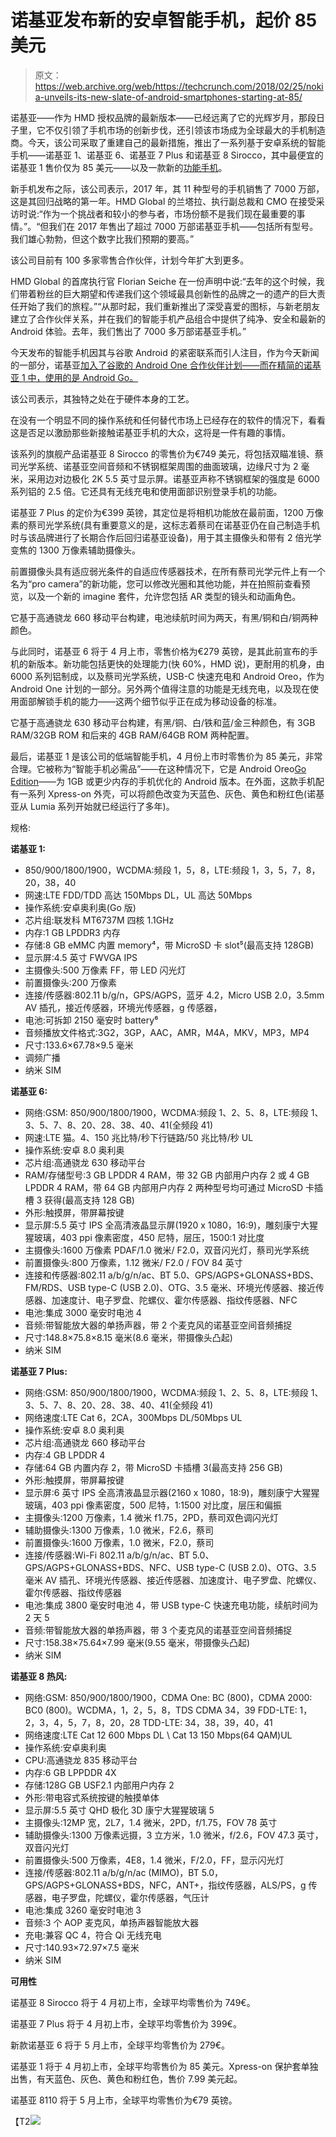 # 诺基亚发布新的安卓智能手机，起价 85 美元

> 原文：<https://web.archive.org/web/https://techcrunch.com/2018/02/25/nokia-unveils-its-new-slate-of-android-smartphones-starting-at-85/>

诺基亚——作为 HMD 授权品牌的最新版本——已经远离了它的光辉岁月，那段日子里，它不仅引领了手机市场的创新步伐，还引领该市场成为全球最大的手机制造商。今天，该公司采取了重建自己的最新措施，推出了一系列基于安卓系统的智能手机——诺基亚 1、诺基亚 6、诺基亚 7 Plus 和诺基亚 8 Sirocco，其中最便宜的诺基亚 1 售价仅为 85 美元——以及一款新的[功能手机](https://web.archive.org/web/20230321052523/https://techcrunch.com/2018/02/25/nokia-8110/)。

新手机发布之际，该公司表示，2017 年，其 11 种型号的手机销售了 7000 万部，这是其回归战略的第一年。HMD Global 的兰塔拉、执行副总裁和 CMO 在接受采访时说:“作为一个挑战者和较小的参与者，市场份额不是我们现在最重要的事情。”。“但我们在 2017 年售出了超过 7000 万部诺基亚手机——包括所有型号。我们雄心勃勃，但这个数字比我们预期的要高。”

该公司目前有 100 多家零售合作伙伴，计划今年扩大到更多。

HMD Global 的首席执行官 Florian Seiche 在一份声明中说:“去年的这个时候，我们带着粉丝的巨大期望和传递我们这个领域最具创新性的品牌之一的遗产的巨大责任开始了我们的旅程。”“从那时起，我们重新推出了深受喜爱的图标，与新老朋友建立了合作伙伴关系，并在我们的智能手机产品组合中提供了纯净、安全和最新的 Android 体验。去年，我们售出了 7000 多万部诺基亚手机。”

今天发布的智能手机因其与谷歌 Android 的紧密联系而引人注目，作为今天新闻的一部分，诺基亚[加入了谷歌的 Android One 合作伙伴计划——而在精简的诺基亚 1 中，使用的是 Android Go。](https://web.archive.org/web/20230321052523/https://techcrunch.com/2018/02/25/hmd-android-one-nokia/)

该公司表示，其独特之处在于硬件本身的工艺。

在没有一个明显不同的操作系统和任何替代市场上已经存在的软件的情况下，看看这是否足以激励那些新接触诺基亚手机的大众，这将是一件有趣的事情。

该系列的旗舰产品诺基亚 8 Sirocco 的零售价为€749 美元，将包括双瞄准镜、蔡司光学系统、诺基亚空间音频和不锈钢框架周围的曲面玻璃，边缘尺寸为 2 毫米，采用边对边极化 2K 5.5 英寸显示屏。诺基亚声称不锈钢框架的强度是 6000 系列铝的 2.5 倍。它还具有无线充电和使用面部识别登录手机的功能。

诺基亚 7 Plus 的定价为€399 英镑，其定位是将相机功能放在最前面，1200 万像素的蔡司光学系统(具有重要意义的是，这标志着蔡司在诺基亚仍在自己制造手机时与该品牌进行了长期合作后回归诺基亚设备)，用于其主摄像头和带有 2 倍光学变焦的 1300 万像素辅助摄像头。

前置摄像头具有适应弱光条件的自适应传感器技术，在所有蔡司光学元件上有一个名为“pro camera”的新功能，您可以修改光圈和其他功能，并在拍照前查看预览，以及一个新的 imagine 套件，允许您包括 AR 类型的镜头和动画角色。

它基于高通骁龙 660 移动平台构建，电池续航时间为两天，有黑/铜和白/铜两种颜色。

与此同时，诺基亚 6 将于 4 月上市，零售价格为€279 英镑，是其此前宣布的手机的新版本。新功能包括更快的处理能力(快 60%，HMD 说)，更耐用的机身，由 6000 系列铝制成，以及蔡司光学系统，USB-C 快速充电和 Android Oreo，作为 Android One 计划的一部分。另外两个值得注意的功能是无线充电，以及现在使用面部解锁手机的能力——这两个细节似乎正在成为移动设备的标准。

它基于高通骁龙 630 移动平台构建，有黑/铜、白/铁和蓝/金三种颜色，有 3GB RAM/32GB ROM 和后来的 4GB RAM/64GB ROM 两种配置。

最后，诺基亚 1 是该公司的低端智能手机，4 月份上市时零售价为 85 美元，非常合理。它被称为“智能手机必需品”——在这种情况下，它是 Android Oreo[Go Edition](https://web.archive.org/web/20230321052523/https://www.android.com/versions/oreo-8-0/go-edition/)——为 1GB 或更少内存的手机优化的 Android 版本。在外面，这款手机配有一系列 Xpress-on 外壳，可以将颜色改变为天蓝色、灰色、黄色和粉红色(诺基亚从 Lumia 系列开始就已经运行了多年)。

规格:

**诺基亚 1:**

*   850/900/1800/1900，WCDMA:频段 1，5，8，LTE:频段 1，3，5，7，8，20，38，40
*   网速:LTE FDD/TDD 高达 150Mbps DL，UL 高达 50Mbps
*   操作系统:安卓奥利奥(Go 版)
*   芯片组:联发科 MT6737M 四核 1.1GHz
*   内存:1 GB LPDDR3 内存
*   存储:8 GB eMMC 内置 memory⁴，带 MicroSD 卡 slot⁵(最高支持 128GB)
*   显示屏:4.5 英寸 FWVGA IPS
*   主摄像头:500 万像素 FF，带 LED 闪光灯
*   前置摄像头:200 万像素
*   连接/传感器:802.11 b/g/n，GPS/AGPS，蓝牙 4.2，Micro USB 2.0，3.5mm AV 插孔，接近传感器，环境光传感器，g 传感器，
*   电池:可拆卸 2150 毫安时 battery⁶
*   音频播放文件格式:3G2，3GP，AAC，AMR，M4A，MKV，MP3，MP4
*   尺寸:133.6×67.78×9.5 毫米
*   调频广播
*   纳米 SIM

**诺基亚 6:**

*   网络:GSM: 850/900/1800/1900，WCDMA:频段 1、2、5、8，LTE:频段 1、3、5、7、8、20、28、38、40、41(全频段 41)
*   网速:LTE 猫。4、150 兆比特/秒下行链路/50 兆比特/秒 UL
*   操作系统:安卓 8.0 奥利奥
*   芯片组:高通骁龙 630 移动平台
*   RAM/存储型号:3 GB LPDDR 4 RAM，带 32 GB 内部用户内存 2 或 4 GB LPDDR 4 RAM，带 64 GB 内部用户内存 2 两种型号均可通过 MicroSD 卡插槽 3 获得(最高支持 128 GB)
*   外形:触摸屏，带屏幕按键
*   显示屏:5.5 英寸 IPS 全高清液晶显示屏(1920 x 1080，16:9)，雕刻康宁大猩猩玻璃，403 ppi 像素密度，450 尼特，层压，1500:1 对比度
*   主摄像头:1600 万像素 PDAF/1.0 微米/ F2.0，双音闪光灯，蔡司光学系统
*   前置摄像头:800 万像素，1.12 微米/ F2.0 / FOV 84 英寸
*   连接和传感器:802.11 a/b/g/n/ac、BT 5.0、GPS/AGPS+GLONASS+BDS、FM/RDS、USB type-C (USB 2.0)、OTG、3.5 毫米、环境光传感器、接近传感器、加速度计、电子罗盘、陀螺仪、霍尔传感器、指纹传感器、NFC
*   电池:集成 3000 毫安时电池 4
*   音频:带智能放大器的单扬声器，带 2 个麦克风的诺基亚空间音频捕捉
*   尺寸:148.8×75.8×8.15 毫米(8.6 毫米，带摄像头凸起)
*   纳米 SIM

**诺基亚 7 Plus:**

*   网络:GSM: 850/900/1800/1900，WCDMA:频段 1、2、5、8，LTE:频段 1、3、5、7、8、20、28、38、40、41(全频段 41)
*   网络速度:LTE Cat 6，2CA，300Mbps DL/50Mbps UL
*   操作系统:安卓 8.0 奥利奥
*   芯片组:高通骁龙 660 移动平台
*   内存:4 GB LPDDR 4
*   存储:64 GB 内置内存 2，带 MicroSD 卡插槽 3(最高支持 256 GB)
*   外形:触摸屏，带屏幕按键
*   显示屏:6 英寸 IPS 全高清液晶显示器(2160 x 1080，18:9)，雕刻康宁大猩猩玻璃，403 ppi 像素密度，500 尼特，1:1500 对比度，层压和偏振
*   主摄像头:1200 万像素，1.4 微米 f1.75，2PD，蔡司双色调闪光灯
*   辅助摄像头:1300 万像素，1.0 微米，F2.6，蔡司
*   前置摄像头:1600 万像素，1.0 微米，F2.0，蔡司
*   连接/传感器:Wi-Fi 802.11 a/b/g/n/ac、BT 5.0、GPS/AGPS+GLONASS+BDS、NFC、USB type-C (USB 2.0)、OTG、3.5 毫米 AV 插孔、环境光传感器、接近传感器、加速度计、电子罗盘、陀螺仪、霍尔传感器、指纹传感器
*   电池:集成 3800 毫安时电池 4，带 USB type-C 快速充电功能，续航时间为 2 天 5
*   音频:带智能放大器的单扬声器，带 3 个麦克风的诺基亚空间音频捕捉
*   尺寸:158.38×75.64×7.99 毫米(9.55 毫米，带摄像头凸起)
*   纳米 SIM

**诺基亚 8 热风:**

*   网络:GSM: 850/900/1800/1900，CDMA One: BC (800)，CDMA 2000: BC0 (800)。WCDMA，1，2，5，8，TDS CDMA 34，39 FDD-LTE: 1，2，3，4，5，7，8，20，28 TDD-LTE: 34，38，39，40，41
*   网络速度:LTE Cat 12 600 Mbps DL \ Cat 13 150 Mbps(64 QAM)UL
*   操作系统:安卓奥利奥
*   CPU:高通骁龙 835 移动平台
*   内存:6 GB LPPDDR 4X
*   存储:128G GB USF2.1 内部用户内存 2
*   外形:带电容式系统按键的触摸单体
*   显示屏:5.5 英寸 QHD 极化 3D 康宁大猩猩玻璃 5
*   主摄像头:12MP 宽，2L7，1.4 微米，2PD，f/1.75，FOV 78 英寸
*   辅助摄像头:1300 万像素远摄，3 立方米，1.0 微米，f/2.6，FOV 47.3 英寸，双音闪光灯
*   前置摄像头:500 万像素，4E8，1.4 微米，F/2.0，FF，显示闪光灯
*   连接/传感器:802.11 a/b/g/n/ac (MIMO)，BT 5.0，GPS/AGPS+GLONASS+BDS，NFC，ANT+，指纹传感器，ALS/PS，g 传感器，电子罗盘，陀螺仪，霍尔传感器，气压计
*   电池:集成 3260 毫安时电池 3
*   音频:3 个 AOP 麦克风，单扬声器智能放大器
*   充电:兼容 QC 4，符合 Qi 无线充电
*   尺寸:140.93×72.97×7.5 毫米
*   纳米 SIM

**可用性**

诺基亚 8 Sirocco 将于 4 月初上市，全球平均零售价为 749€。

诺基亚 7 Plus 将于 4 月初上市，全球平均零售价为 399€。

新款诺基亚 6 将于 5 月上市，全球平均零售价为 279€。

诺基亚 1 将于 4 月初上市，全球平均零售价为 85 美元。Xpress-on 保护套单独出售，有天蓝色、灰色、黄色和粉红色，售价 7.99 美元起。

诺基亚 8110 将于 5 月上市，全球平均零售价为€79 英镑。

【T2![](img/2c796409471ee18c4f581d98fcb34251.png)